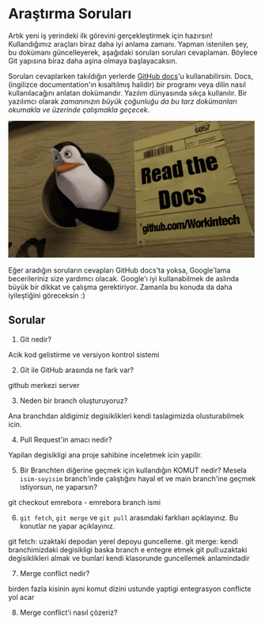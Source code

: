 # Araştırma Soruları

Artık yeni iş yerindeki ilk görevini gerçekleştirmek için hazırsın! Kullandığımız araçları biraz daha iyi anlama zamanı. Yapman istenilen şey, bu dokümanı güncelleyerek, aşağıdaki soruları soruları cevaplaman. Böylece Git yapısına biraz daha aşina olmaya başlayacaksın.

Soruları cevaplarken takıldığın yerlerde [GitHub docs](https://docs.github.com/en)'u kullanabilirsin. Docs, (ingilizce documentation'ın kısaltılmış halidir) bir programı veya dilin nasıl kullanılacağını anlatan dokümandır. Yazılım dünyasında sıkça kullanılır. Bir yazılımcı olarak _zamanınızın büyük çoğunluğu da bu tarz dokümanları okumakla ve üzerinde çalışmakla geçecek_.

![READ THE DOCS](https://github.com/Workintech/FSWeb-S1G1-Projesi-Web-Development-Projesi-icin-Git/blob/main/read-the-docs-wit.gif?raw=true)

Eğer aradığın soruların cevapları GitHub docs'ta yoksa, Google'lama becerileriniz size yardımcı olacak. Google'ı iyi kullanabilmek de aslında büyük bir dikkat ve çalışma gerektiriyor. Zamanla bu konuda da daha iyileştiğini göreceksin :)

## Sorular

1. Git nedir?

Acik kod gelistirme ve versiyon kontrol sistemi

2. Git ile GitHub arasında ne fark var?

github merkezi server

3. Neden bir branch oluşturuyoruz?

Ana branchdan aldigimiz degisiklikleri kendi taslagimizda olusturabilmek icin.

4. Pull Request'in amacı nedir?

Yapilan degisikligi ana proje sahibine inceletmek icin yapilir.

5. Bir Branchten diğerine geçmek için kullandığın KOMUT nedir? Mesela `isim-soyisim` branch'inde çalıştığını hayal et ve main branch'ine geçmek istiyorsun, ne yaparsın?

git checkout emrebora - emrebora branch ismi

6. `git fetch`, `git merge` ve `git pull` arasındaki farklıarı açıklayınız. Bu konutlar ne yapar açıklayınız.

git fetch: uzaktaki depodan yerel depoyu guncelleme.
git merge: kendi branchimizdaki degisikligi baska branch e entegre etmek
git pull:uzaktaki degisiklikleri almak ve bunlari kendi klasorunde guncellemek anlamindadir


7. Merge conflict nedir?

birden fazla kisinin ayni komut dizini ustunde yaptigi entegrasyon conflicte yol acar

8. Merge conflict'i nasıl çözeriz?



